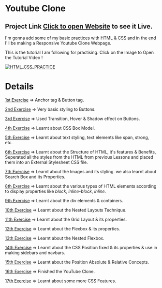 # Youtube Clone

## Project Link [Click to open Website](https://pseudovicky.github.io/YouTube-Clone/) to see it Live.

I'm gonna add some of my basic practices with HTML & CSS and in the end I'll be making a Responsive Youtube Clone Webpage.

This is the tutorial I am following for practising. Click on the Image to Open the Tutorial Video !

[![HTML_CSS_PRACTICE](https://raw.githubusercontent.com/pseudovicky/HTML-CSS-COURSE/main/Youtube%20Clone/thumbnails%20jpg/Thumbnail1.avif)](https://www.youtube.com/watch?v=G3e-cpL7ofc)

# Details

[1st Exercise](https://github.com/git-ritesh/youtube-clone/tree/master/intro-to-html/Lesson%2001) => Anchor tag & Button tag.

[2nd Exercise](https://github.com/git-ritesh/youtube-clone/tree/master/intro-to-html/Lesson%2002) => Very basic styling to Buttons.

[3rd Exercise](https://github.com/git-ritesh/youtube-clone/tree/master/intro-to-html/Lesson%2003) => Used Transition, Hover & Shadow effect on Buttons.

[4th Exercise](https://github.com/git-ritesh/youtube-clone/tree/master/intro-to-html/Lesson%2004) => Learnt about CSS Box Model.

[5th Exercise](https://github.com/git-ritesh/youtube-clone/tree/master/intro-to-html/Lesson%2005) => Learnt about text styling, text elements like span, strong, etc.

[6th Exercise](https://github.com/git-ritesh/youtube-clone/tree/master/intro-to-html/Lesson%2006) => Learnt about the Structure of HTML, it's features & Benefits, Seperated all the styles from the HTML from previous Lessons and placed them into an External Stylesheet CSS file.

[7th Exercise](https://github.com/git-ritesh/youtube-clone/tree/master/intro-to-html/Lesson%2007) => Learnt about the Images and its styling. we also learnt about Search Box and its Properties.

[8th Exercise](https://github.com/git-ritesh/youtube-clone/tree/master/intro-to-html/Lesson%2008) => Learnt about the various types of HTML elements according to display properties like _block_, _inline-block_, _inline_.

[9th Exercise](https://github.com/git-ritesh/youtube-clone/tree/master/intro-to-html/Lesson%2009) => Learnt about the div elements & containers.

[10th Exercise](https://github.com/git-ritesh/youtube-clone/tree/master/intro-to-html/Lesson%2010) => Learnt about the Nested Layouts Technique.

[11th Exercise](https://github.com/git-ritesh/youtube-clone/tree/master/intro-to-html/Lesson%2011) => Learnt about the Grid Layout & its properties.

[12th Exercise](https://github.com/git-ritesh/youtube-clone/tree/master/intro-to-html/Lesson%2012) => Learnt about the Flexbox & its properties.

[13th Exercise](https://github.com/git-ritesh/youtube-clone/tree/master/intro-to-html/Lesson%2013) => Learnt about the Nested Flexbox.

[14th Exercise](https://github.com/git-ritesh/youtube-clone/tree/master/intro-to-html/Lesson%2014) => Learnt about the CSS Position fixed & its properties & use in making sidebars and navbars.

[15th Exercise](https://github.com/git-ritesh/youtube-clone/tree/master/intro-to-html/Lesson%2015) => Learnt about the Position Absolute & Relative Concepts.

[16th Exercise](https://github.com/git-ritesh/youtube-clone/tree/master/intro-to-html/Lesson%2016) => Finished the YouTube Clone. 

[17th Exercise](https://github.com/git-ritesh/youtube-clone/tree/master/intro-to-html/Lesson%2017) => Learnt about some more CSS Features. 
